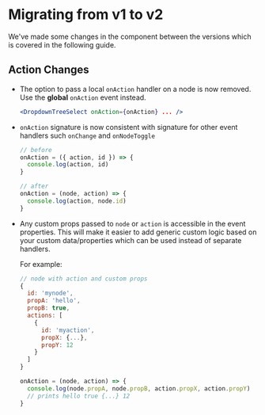 # Migrating from v1 to v2

We've made some changes in the component between the versions which is covered in the following guide.

## Action Changes

- The option to pass a local `onAction` handler on a node is now removed. Use the **global** `onAction` event instead.

  ```jsx
  <DropdownTreeSelect onAction={onAction} ... />
  ```

- `onAction` signature is now consistent with signature for other event handlers such `onChange` and `onNodeToggle`

  ```js
  // before
  onAction = ({ action, id }) => {
    console.log(action, id)
  }

  // after
  onAction = (node, action) => {
    console.log(action, node.id)
  }
  ```

- Any custom props passed to `node` or `action` is accessible in the event properties. This will make it easier to add generic custom logic based on your custom data/properties which can be used instead of separate handlers.

  For example:

  ```js
  // node with action and custom props
  {
    id: 'mynode',
    propA: 'hello',
    propB: true,
    actions: [
      {
        id: 'myaction',
        propX: {...},
        propY: 12
      }
    ]
  }

  onAction = (node, action) => {
    console.log(node.propA, node.propB, action.propX, action.propY)
    // prints hello true {...} 12
  }

  ```
